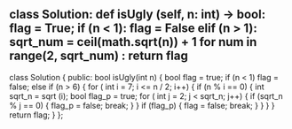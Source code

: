 class Solution:
def isUgly (self, n: int) -> bool:
flag = True;
if (n < 1): flag = False
elif (n > 1):
sqrt_num = ceil(math.sqrt(n)) + 1
for num in range(2, sqrt_num) :
return flag
-------------------------------------------------------------
class Solution {
public:
bool isUgly(int n) {
bool flag = true;
if (n < 1) flag = false;
else if (n > 6) {
for ( int i = 7; i <= n / 2; i++) {
if (n % i == 0) {
int sqrt_n = sqrt (i);
bool flag_p = true;
for ( int j = 2; j < sqrt_n; j++) {
if (sqrt_n % j == 0) {
flag_p = false;
break;
}
}
if (flag_p) {
flag = false;
break;
}
}
}
}
return flag;
}
};